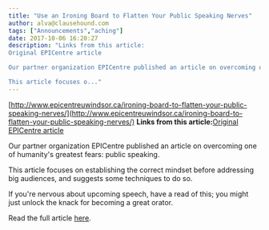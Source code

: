 ```yaml
---
title: "Use an Ironing Board to Flatten Your Public Speaking Nerves"
author: alva@clausehound.com
tags: ["Announcements","aching"]
date: 2017-10-06 16:20:27
description: "Links from this article:
Original EPICentre article

Our partner organization EPICentre published an article on overcoming one of humanity's greatest fears: public speaking.

This article focuses o..."
---
```


[http://www.epicentreuwindsor.ca/ironing-board-to-flatten-your-public-speaking-nerves/](http://www.epicentreuwindsor.ca/ironing-board-to-flatten-your-public-speaking-nerves/)
**Links from this article:**[Original EPICentre article](http://www.epicentreuwindsor.ca/ironing-board-to-flatten-your-public-speaking-nerves/)

Our partner organization EPICentre published an article on overcoming one of humanity's greatest fears: public speaking.

This article focuses on establishing the correct mindset before addressing big audiences, and suggests some techniques to do so.

If you're nervous about upcoming speech, have a read of this; you might just unlock the knack for becoming a great orator.

Read the full article [here](http://www.epicentreuwindsor.ca/ironing-board-to-flatten-your-public-speaking-nerves/).